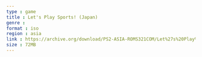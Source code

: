 ```yaml
---
type : game
title : Let's Play Sports! (Japan)
genre : 
format : iso
region : asia
link : https://archive.org/download/PS2-ASIA-ROMS321COM/Let%27s%20Play%20Sports%21%20%28Japan%29.7z
size : 72MB
---
```

